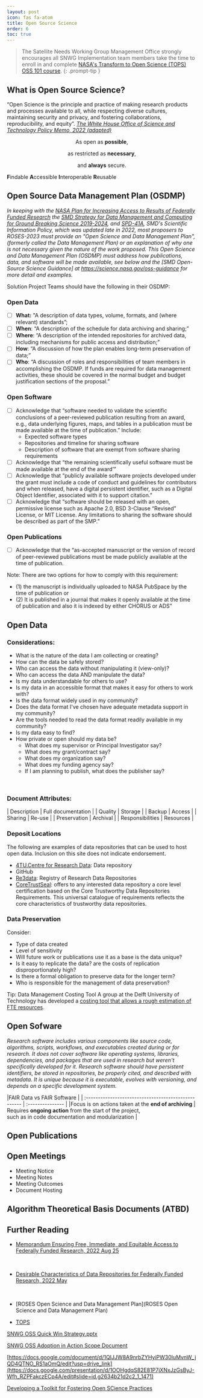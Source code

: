```yaml
---
layout: post
icon: fas fa-atom
title: Open Source Science
order: 6
toc: true
---
```


<!-- markdownlint-capture -->
<!-- markdownlint-disable -->
> The Satellite Needs Working Group Management Office strongly encourages all SNWG Implementation team members take the time to enroll in and complete [NASA's Transform to Open Science (TOPS) OSS 101 course](https://nasa.github.io/Transform-to-Open-Science/).
{: .prompt-tip }

<!-- markdownlint-restore -->

## What is Open Source Science?
“Open Science is the principle and practice of making research products and processes available to all, while respecting diverse cultures, maintaining security and privacy, and fostering collaborations, reproducibility, and equity”.
[_The White House Office of Science and Technology Policy Memo, 2022 (adapted)_](https://open.science.gov/)

<!-- markdownlint-disable-next-line -->
<div align="center">

  As open as <strong>possible</strong>,<br>

  as restricted as <strong>necessary</strong>,<br>
  
  and <strong>always</strong> secure.

</div>

**F**indable
**A**ccessible
**I**nteroperable
**R**eusable

## Open Source Data Management Plan (OSDMP)

_In keeping with the [NASA Plan for Increasing Access to Results of Federally Funded Research](https://smd-cms.nasa.gov/wp-content/uploads/2023/05/NASA_Plan_for_increasing_access_to_results_of_federally_funded_research1.pdf) the [SMD Strategy for Data Management and Computing for Ground Breaking Science 2019-2024](https://smd-cms.nasa.gov/wp-content/uploads/2023/06/SDMWG_Full_Document_v3.pdf), and [SPD-41A](https://science.nasa.gov/researchers/science-data/science-information-policy/), SMD's Scientific Information Policy, which was updated late in 2022, most proposers to ROSES-2023 must provide an "Open Science and Data Management Plan", (formerly called the Data Management Plan) or an explanation of why one is not necessary given the nature of the work proposed. This Open Science and Data Management Plan (OSDMP) must address how publications, data, and software will be made available, see below and the [SMD Open-Source Science Guidance] at https://science.nasa.gov/oss-guidance for more detail and examples._

Solution Project Teams should have the following in their OSDMP:

### Open Data

- [ ] **What:** "A description of data types, volume, formats, and (where relevant) standards”;
- [ ] **When**: “A description of the schedule for data archiving and sharing;”
- [ ] **Where**: “A description of the intended repositories for archived data, including mechanisms for public access and distribution;”
- [ ] **How**: “A discussion of how the plan enables long-term preservation of data;”
- [ ] **Who**: “A discussion of roles and responsibilities of team members in accomplishing the OSDMP. If funds are required for data management activities, these should be covered in the normal budget and budget justification sections of the proposal.”

### Open Software
- [ ] Acknowledge that “software needed to validate the scientific conclusions of a peer-reviewed publication resulting from an award, e.g., data underlying figures, maps, and tables in a publication must be made available at the time of publication.” Include:
    - Expected software types
    - Repositories and timeline for sharing software
    - Description of software that are exempt from software sharing requirements
- [ ] Acknowledge that “the remaining scientifically useful software must be made available at the end of the award’”
- [ ] Acknowledge that “publicly available software projects developed under the grant must include a code of conduct and guidelines for contributors and when released, have a digital persistent identifier, such as a Digital Object Identifier, associated with it to support citation.”
- [ ] Acknowledge that “software should be released with an open, permissive license such as Apache 2.0, BSD 3-Clause “Revised” License, or MIT License. Any limitations to sharing the software should be described as part of the SMP.”

### Open Publications
- [ ]  Acknowledge that the “as-accepted manuscript or the version of record of peer-reviewed publications must be made publicly available at the time of publication. 

Note: There are two options for how to comply with this requirement: 
- (1) the manuscript is individually uploaded to NASA PubSpace by the time of publication or 
- (2) It is published in a journal that makes it openly available at the time of publication and also it is indexed by either CHORUS or ADS”

## Open Data

### Considerations:
- What is the nature of the data I am collecting or creating?
- How can the data be safely stored?
- Who can access the data without manipulating it (view-only)?  
- Who can access the data AND manipulate the data?
- Is my data understandable for others to use?
- Is my data in an accessible format that makes it easy for others to work with? 
- Is the data format widely used in my community?
- Does the data format I've chosen have adequate metadata support in my community?
- Are the tools needed to read the data format readily available in my community?
- Is my data easy to find?
- How private or open should my data be?
    - What does my supervisor or Principal Investigator say?
    - What does my grant/contract say?
    - What does my organization say?
    - What does my funding agency say?
    - If I am planning to publish, what does the publisher say?
<br>

### Document Attributes:

| Description      | Full documentation |
| Quality          | Storage            |
| Backup           | Access             |
| Sharing          | Re-use             |
| Preservation     | Archival           |
| Responsibilities | Resources          |

### Deposit Locations

The following are examples of data repositories that can be used to host open data. Inclusion on this site does not indicate endorsement. 

- [4TU.Centre for Research Data](https://data.4tu.nl/): Data repository
- GitHub
- [Re3data](https://www.re3data.org/): Registry of Research Data Repositories 
- [CoreTrustSeal](https://www.coretrustseal.org/): offers to any interested data repository a core level certification based on the Core Trustworthy Data Repositories Requirements.  This universal catalogue of requirements reflects the core characteristics of trustworthy data repositories.

### Data Preservation

Consider:
- Type of data created
- Level of sensitivity
- Will future work or publications use it as a base
is the data unique?
- Is it easy to replicate the data?
are the costs of replication disproportionately high?
- Is there a formal obligation to preserve data for the longer term?
- Who is responsible for the management of data preservation?

Tip: Data Management Costing Tool
A group at the Delft University of Technology has developed a [costing tool that allows a rough estimation of FTE resources](https://forms.gle/8mUXX3TWTr85eyK47).


## Open Sofware

_Research software includes various components like source code, algorithms, scripts, workflows, and executables created during or for research. It does not cover software like operating systems, libraries, dependencies, and packages that are used in research but weren't specifically developed for it. Research software should have persistent identifiers, be stored in repositories, be properly cited, and described with metadata. It is unique because it is executable, evolves with versioning, and depends on a specific development system._

|FAIR Data vs FAIR Software    |
| :--------------------------------------------------- | :--------------- |
|Focus is on actions taken at the **end of archiving** | Requires **ongoing action** from the start of the project,<br> such as in code documentation and modularization |


## Open Publications

## Open Meetings

- Meeting Notice
- Meeting Notes
- Meeting Outcomes
- Document Hosting

## Algorithm Theoretical Basis Documents (ATBD)


## Further Reading

- [Memorandum Ensuring Free, Immediate, and Equitable Access to Federally Funded Research, 2022 Aug 25](https://www.whitehouse.gov/wp-content/uploads/2022/08/08-2022-OSTP-Public-access-Memo.pdf)
<br>

- [Desirable Characteristics of Data Repositories for Federally Funded Research, 2022 May](https://repository.si.edu/bitstream/handle/10088/113528/Desirable%20Characteristics%20of%20Data%20Repositories.pdf)
<br>

- [ROSES Open Science and Data Management Plan](ROSES Open Science and Data Management Plan)

- [TOPS](https://nasa.github.io/Transform-to-Open-Science/)

[SNWG OSS Quick Win Strategy.pptx](https://docs.google.com/presentation/d/1Nk8whKqDxwkjko5W0T7l2Ed1kLpvuxQ-/edit?usp=sharing&ouid=106604293755679367477&rtpof=true&sd=true)

[SNWG OSS Adoption in Action Scope Document](https://docs.google.com/document/d/1QIJJW8A9nrbZYHyiPW30IuMvnW_jQD4QTNO_RS1aOmQ/edit?usp=drive_link)

[https://docs.google.com/document/d/1QIJJW8A9nrbZYHyiPW30IuMvnW_jQD4QTNO_RS1aOmQ/edit?usp=drive_link](https://docs.google.com/presentation/d/1OOHgdqS82E81P7jXNxJzGsByJ-Wfh_RZPFakczECp4A/edit#slide=id.g2634b21d2c2_1_1471)

[Developing a Toolkit for Fostering Open SCience Practices](https://drive.google.com/file/d/11nsQV1_MJRIxtEGig5WxfcyX3paiuX0d/view?usp=drive_link)